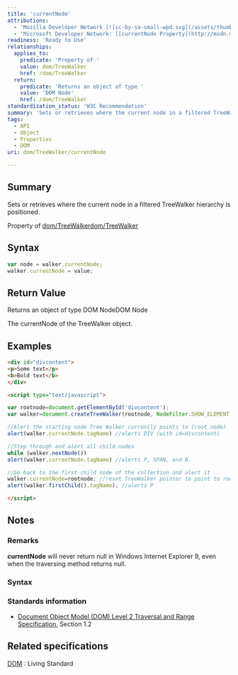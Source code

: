 ```yaml
---
title: 'currentNode'
attributions:
  - 'Mozilla Developer Network [![cc-by-sa-small-wpd.svg](/assets/thumb/8/8c/cc-by-sa-small-wpd.svg/120px-cc-by-sa-small-wpd.svg.png)](http://creativecommons.org/licenses/by-sa/3.0/us/): [[TreeWalker.currentNode](https://developer.mozilla.org/en-US/docs/Web/API/TreeWalker.currentNode) Article]'
  - 'Microsoft Developer Network: [[currentNode Property](http://msdn.microsoft.com/en-us/library/ie/ff974804(v=vs.85).aspx) Article]'
readiness: 'Ready to Use'
relationships:
  applies_to:
    predicate: 'Property of '
    value: dom/TreeWalker
    href: /dom/TreeWalker
  return:
    predicate: 'Returns an object of type '
    value: 'DOM Node'
    href: /dom/TreeWalker
standardization_status: 'W3C Recommendation'
summary: 'Sets or retrieves where the current node in a filtered TreeWalker hierarchy is positioned.'
tags:
  - API
  - Object
  - Properties
  - DOM
uri: dom/TreeWalker/currentNode

---
```

## Summary

Sets or retrieves where the current node in a filtered TreeWalker hierarchy is positioned.

Property of [dom/TreeWalker](/dom/TreeWalker)[dom/TreeWalker](/dom/TreeWalker)

## Syntax

``` js
var node = walker.currentNode;
walker.currentNode = value;
```

## Return Value

Returns an object of type DOM NodeDOM Node

The currentNode of the TreeWalker object.

## Examples

``` html
<div id="divcontent">
<p>Some text</p>
<b>Bold text</b>
</div>

<script type="text/javascript">

var rootnode=document.getElementById('divcontent');
var walker=document.createTreeWalker(rootnode, NodeFilter.SHOW_ELEMENT, null, false);

//Alert the starting node Tree Walker currently points to (root node)
alert(walker.currentNode.tagName) //alerts DIV (with id=divcontent)

//Step through and alert all child nodes
while (walker.nextNode())
alert(walker.currentNode.tagName) //alerts P, SPAN, and B.

//Go back to the first child node of the collection and alert it
walker.currentNode=rootnode; //reset TreeWalker pointer to point to root node
alert(walker.firstChild().tagName); //alerts P

</script>
```

## Notes

### Remarks

**currentNode** will never return null in Windows Internet Explorer 9, even when the traversing method returns null.

### Syntax

### Standards information

-   [Document Object Model (DOM) Level 2 Traversal and Range Specification](http://go.microsoft.com/fwlink/p/?linkid=182712), Section 1.2

## Related specifications

[DOM](http://dom.spec.whatwg.org/#dom-treewalker-currentnode)
:   Living Standard
